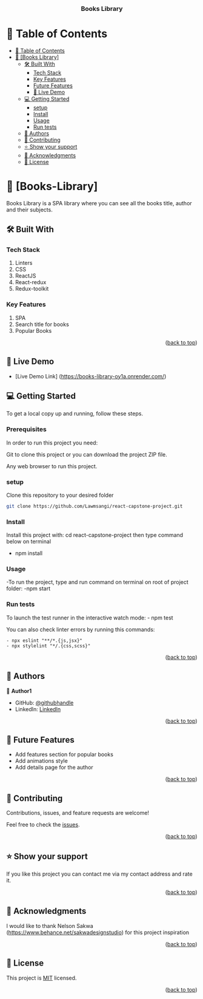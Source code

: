 <a name="readme-top"></a>

<div align="center">
  <br/>
  <h3><b>Books Library</b></h3>
</div>

# 📗 Table of Contents

- [📗 Table of Contents](#-table-of-contents)
- [📖 \[Books Library\] ](#-BooksLibrary-)
  - [🛠 Built With ](#-built-with-)
    - [Tech Stack ](#tech-stack-)
    - [Key Features ](#key-features-)
    - [Future Features ](#future-features-)
    - [🚀 Live Demo](#live-demo)
  - [💻 Getting Started ](#-getting-started-)
    - [setup](#setup)
    - [Install](#install)
    - [Usage](#usage)
    - [Run tests](#run-tests)
  - [👥 Authors ](#-authors-)
  - [🤝 Contributing ](#-contributing-)
  - [⭐️ Show your support ](#️-show-your-support-)
  - [🙏 Acknowledgments ](#-acknowledgments-)
  - [📝 License ](#-license-)



# 📖 [Books-Library] <a name="about-project"></a>

Books Library is a SPA library where you can see all the books title, author and their subjects.

## 🛠 Built With <a name="built-with"></a>

### Tech Stack <a name="tech-stack"></a>
1. Linters
2. CSS
3. ReactJS
4. React-redux
5. Redux-toolkit

### Key Features <a name="key-features"></a>
1. SPA
2. Search title for books
3. Popular Books
    
<p align="right">(<a href="#readme-top">back to top</a>)</p>

<!-- LIVE DEMO -->

## 🚀 Live Demo <a name="live-demo"></a>
- [Live Demo Link] (https://books-library-oy1a.onrender.com/)

## 💻 Getting Started <a name="getting-started"></a>

To get a local copy up and running, follow these steps.

### Prerequisites

In order to run this project you need:

  Git to clone this project or you can download the project ZIP file.

  Any web browser to run this project.

### setup

<p>Clone this repository to your desired folder</p>

  ```sh
  git clone https://github.com/Lawmsangi/react-capstone-project.git
  ```

<a href ="https://github.com/Lawmsangi/react-capstone-project.git"></a>

### Install

Install this project with: 
cd react-capstone-project then type command below on terminal
- npm install
  
### Usage

-To run the project, type and run command on terminal on root of project folder:
-npm start

### Run tests

To launch the test runner in the interactive watch mode:
    - npm test

You can also check linter errors by running this commands:

    - npx eslint "**/*.{js,jsx}"
    - npx stylelint "*/.{css,scss}"

<p align="right">(<a href="#readme-top">back to top</a>)</p>


## 👥 Authors <a name="authors"></a>

👤 **Author1**

- GitHub: [@githubhandle](https://github.com/Lawmsangi)
- LinkedIn: [LinkedIn](https://www.linkedin.com/in/lawmsangi-varte-baa429244/)

<p align="right">(<a href="#readme-top">back to top</a>)</p>

<!-- FUTURE FEATURES -->

 ## 🔭 Future Features <a name="future-features"></a>

- Add features section for popular books
- Add animations style
- Add details page for the author

<p align="right">(<a href="#readme-top">back to top</a>)</p> 

## 🤝 Contributing <a name="contributing"></a>

Contributions, issues, and feature requests are welcome!

Feel free to check the [issues](https://github.com/Lawmsangi/react-capstone-project/issues).

<p align="right">(<a href="#readme-top">back to top</a>)</p>



## ⭐️ Show your support <a name="support"></a>

If you like this project you can contact me via my contact address and rate it.

<p align="right">(<a href="#readme-top">back to top</a>)</p>


## 🙏 Acknowledgments <a name="acknowledgements"></a>

I would like to thank Nelson Sakwa (https://www.behance.net/sakwadesignstudio) for this project inspiration

<p align="right">(<a href="#readme-top">back to top</a>)</p>


## 📝 License <a name="license"></a>

This project is [MIT](./LICENSE) licensed.

<p align="right">(<a href="#readme-top">back to top</a>)</p>
